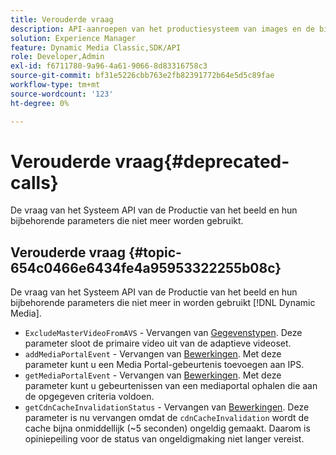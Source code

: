 ```yaml
---
title: Verouderde vraag
description: API-aanroepen van het productiesysteem van images en de bijbehorende parameters die niet meer worden gebruikt of ondersteund in [!DNL Dynamic Media].
solution: Experience Manager
feature: Dynamic Media Classic,SDK/API
role: Developer,Admin
exl-id: f6711780-9a96-4a61-9066-8d83316758c3
source-git-commit: bf31e5226cbb763e2fb82391772b64e5d5c89fae
workflow-type: tm+mt
source-wordcount: '123'
ht-degree: 0%

---
```


# Verouderde vraag{#deprecated-calls}

De vraag van het Systeem API van de Productie van het beeld en hun bijbehorende parameters die niet meer worden gebruikt.

## Verouderde vraag {#topic-654c0466e6434fe4a95953322255b08c}

De vraag van het Systeem API van de Productie van het beeld en hun bijbehorende parameters die niet meer in worden gebruikt [!DNL Dynamic Media].

* `ExcludeMasterVideoFromAVS` - Vervangen van [Gegevenstypen](/help/aem-ips-api/types/c-data-types/c-data-types.md). Deze parameter sloot de primaire video uit van de adaptieve videoset. <!-- Adobe is ending support for this parameter on September 1, 2022. -->
* `addMediaPortalEvent` - Vervangen van [Bewerkingen](/help/aem-ips-api/operations/c-operations-intro/c-operations-intro.md). Met deze parameter kunt u een Media Portal-gebeurtenis toevoegen aan IPS.
* `getMediaPortalEvent` - Vervangen van [Bewerkingen](/help/aem-ips-api/operations/c-operations-intro/c-operations-intro.md). Met deze parameter kunt u gebeurtenissen van een mediaportal ophalen die aan de opgegeven criteria voldoen.
* `getCdnCacheInvalidationStatus` - Vervangen van [Bewerkingen](/help/aem-ips-api/operations/c-operations-intro/c-operations-intro.md). Deze parameter is nu vervangen omdat de `cdnCacheInvalidation` wordt de cache bijna onmiddellijk (~5 seconden) ongeldig gemaakt. Daarom is opiniepeiling voor de status van ongeldigmaking niet langer vereist.
